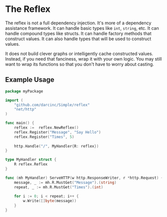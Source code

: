 # The Reflex
The reflex is not a full dependency injection.
It's more of a dependency assistance framework.
It can handle basic types like `int`, `string`, etc.
It can handle compound types like structs.
It can handle factory methods that construct values.
It can also handle types that will be used to construct values.

It does not build clever graphs or intelligently cache constructed values.
Instead, if you need that fanciness, wrap it with your own logic.
You may still want to wrap its functions so that you don't have to worry about casting.

## Example Usage

```Go
package myPackage

import (
	"github.com/darcinc/Simple/reflex"
	"net/http"
)

func main() {
	reflex :=  reflex.NewReflex()
    reflex.Register("Message", "Say Hello")
	reflex.Register("Times", 5)
	
	http.Handle("/", MyHandler{R: reflex})
}

type MyHandler struct {
	R reflex.Reflex
}

func (mh MyHandler) ServeHTTP(w http.ResponseWriter, r *http.Request) {
	message, _ := mh.R.MustGet("Message").(string)
	repeat, _ := mh.R.MustGet("Times").(int)
	
	for i := 0; i < repeat; i++ {
		w.Write([]byte(message))
    }
}

```